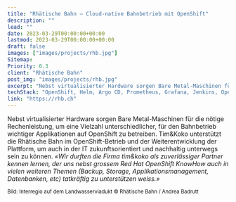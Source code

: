 ```yaml
---
title: "Rhätische Bahn – Cloud-native Bahnbetrieb mit OpenShift"
description: ""
lead: ""
date: 2023-03-29T00:00:00+00:00
lastmod: 2023-03-29T00:00:00+00:00
draft: false
images: ["images/projects/rhb.jpg"]
Sitemap:
Priority: 0.3
client: "Rhätische Bahn"
post_img: "images/projects/rhb.jpg"
excerpt: "Nebst virtualisierter Hardware sorgen Bare Metal-Maschinen für die nötige Rechenleistung, um eine Vielzahl unterschiedlicher, für den Bahnbetrieb wichtiger Applikationen auf OpenShift zu betreiben."
techStack: "OpenShift, Helm, Argo CD, Prometheus, Grafana, Jenkins, OpenTelemetry"
link: "https://rhb.ch"
---
```


Nebst virtualisierter Hardware sorgen Bare Metal-Maschinen für die nötige Rechenleistung, um eine Vielzahl unterschiedlicher, für den Bahnbetrieb wichtiger Applikationen auf OpenShift zu betreiben. Tim&Koko unterstützt die Rhätische Bahn im OpenShift-Betrieb und der Weiterentwicklung der Plattform, um auch in der IT zukunftsorientiert und nachhaltig unterwegs sein zu können.
*«Wir durften die Firma tim&koko als zuverlässiger Partner kennen lernen, der uns nebst grossem Red Hat OpenShift KnowHow auch in vielen weiteren Themen (Backup, Storage, Applikationsmanagement, Datenbanken, etc) tatkräftig zu unterstützen weiss.»*

<small>Bild: Interregio auf dem Landwasserviadukt © Rhätische Bahn / Andrea Badrutt</small>
